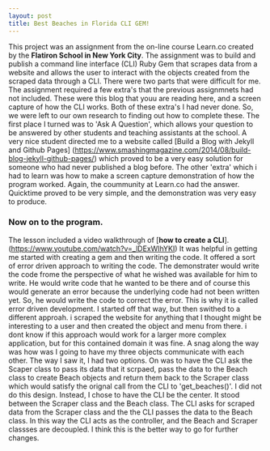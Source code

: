 ```yaml
---
layout: post
title: Best Beaches in Florida CLI GEM!
---
```


This project was an assignment from the on-line course Learn.co created by the **Flatiron School in New York City**. The assignment was to build and publish a command line interface (CLI) Ruby Gem that scrapes data from a website and allows the user to interact with the objects created from the scraped data through a CLI. There were two parts that were difficult for me. The assignment required a few extra's that the previous assignmnets had not included. These were this blog that youu are reading here, and a screen capture of how the CLI  works. Both of these extra's I had never done. So, we were left to our own research to finding out how to complete these. The first place I turned was to 'Ask A Question', which allows your question to be answered by other students and teaching assistants at the school. A very nice student directed me to a website called
[Build a Blog with Jekyll and Github Pages] (https://www.smashingmagazine.com/2014/08/build-blog-jekyll-github-pages/) which proved to be a very easy solution for someone who had never published a blog before. The other 'extra' which i had to learn was how to make a screen capture demonstration of how the program worked. Again, the coummunity at Learn.co had the answer.
Quicktime proved to be very simple, and the demonstration was very easy to produce.  
### Now on to the program.
The lesson included a video walkthrough of [**how to create a CLI**]. (https://www.youtube.com/watch?v=_lDExWIhYKI) It was helpful in getting me started with creating a gem and then writing the code. It offered a sort of error driven approach to writing the code. The demonstrater would write the code frome the perspective of what he wished was available for him to write. He would write code that he wanted to be there and of course this would generate an error because the underlying code had not been written yet. So, he would write the code to correct the error. This is why it is called error driven development. I started off that way, but then swithed to a different approah. i scraped the website for anything that I thought might be interesting to a user and then created the object and menu from there. i dont know if this approach would work for a larger more complex application, but for this contained domain it was fine. 
A snag along the way was how was I going to have my three objects communicate with each other. The way I saw it, I had two options. On was to have the CLI ask the Scaper class to pass its data that it scrpaed, pass the data to the Beach class to create  Beach objects and return them back to the Scraper class  which would satisfy the orignal call from the CLI to 'get_beaches()'. I did not do this design. Instead, I chose to have the CLI be the center. It stood between the Scraper class and the Beach class. The CLI asks for scraped data from the Scraper class and the the CLI passes the data to the Beach class.
In this way the CLI acts as the controller, and the Beach and Scraper classses are decoupled. I think this is the better way to go for further changes. 




